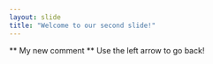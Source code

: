 ```yaml
---
layout: slide
title: "Welcome to our second slide!"
---
```

** My new comment **
Use the left arrow to go back!
